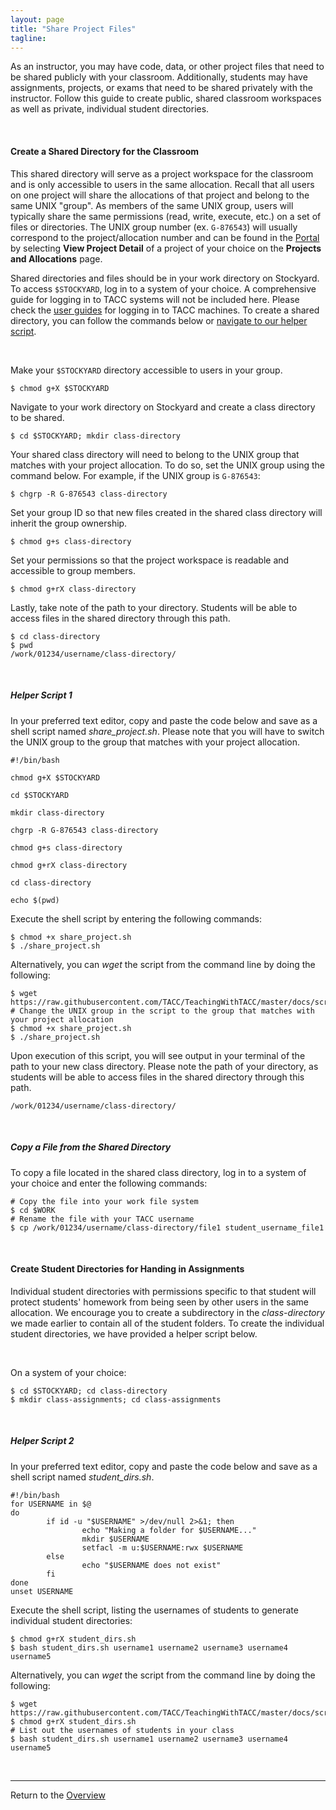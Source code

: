 ```yaml
---
layout: page
title: "Share Project Files"
tagline:
---
```


As an instructor, you may have code, data, or other project files that need to be shared publicly with your classroom. Additionally, students may have assignments, projects, or exams that need to be shared privately with the instructor. Follow this guide to create public, shared classroom workspaces as well as private, individual student directories.

<br>

#### Create a Shared Directory for the Classroom
This shared directory will serve as a project workspace for the classroom and is only accessible to users in the same allocation. Recall that all users on one project will share the allocations of that project and belong to the same UNIX "group". As members of the same UNIX group, users will typically share the same permissions (read, write, execute, etc.) on a set of files or directories. The UNIX group number (ex. `G-876543`) will usually correspond to the project/allocation number and can be found in the [Portal](https://portal.tacc.utexas.edu/projects-and-allocations) by selecting **View Project Detail** of a project of your choice on the **Projects and Allocations** page.

Shared directories and files should be in your work directory on Stockyard. To access `$STOCKYARD`, log in to a system of your choice. A comprehensive guide for logging in to TACC systems will not be included here. Please check the [user guides](https://portal.tacc.utexas.edu/user-guides) for logging in to TACC machines. To create a shared directory, you can follow the commands below or [navigate to our helper script](#helper-script-1).

<br>

Make your `$STOCKYARD` directory accessible to users in your group.

```
$ chmod g+X $STOCKYARD
```

Navigate to your work directory on Stockyard and create a class directory to be shared.

```
$ cd $STOCKYARD; mkdir class-directory
```

Your shared class directory will need to belong to the UNIX group that matches with your project allocation. To do so, set the UNIX group using the command below. For example, if the UNIX group is `G-876543`:   

```
$ chgrp -R G-876543 class-directory
```

Set your group ID so that new files created in the shared class directory will inherit the group ownership.

```
$ chmod g+s class-directory
```

Set your permissions so that the project workspace is readable and accessible to group members.

```
$ chmod g+rX class-directory
```

Lastly, take note of the path to your directory. Students will be able to access files in the shared directory through this path.

```
$ cd class-directory
$ pwd
/work/01234/username/class-directory/
```

<br>

##### Helper Script 1
In your preferred text editor, copy and paste the code below and save as a shell script named *share_project.sh*. Please note that you will have to switch the UNIX group to the group that matches with your project allocation.
```
#!/bin/bash

chmod g+X $STOCKYARD

cd $STOCKYARD

mkdir class-directory

chgrp -R G-876543 class-directory

chmod g+s class-directory

chmod g+rX class-directory

cd class-directory

echo $(pwd)
```
Execute the shell script by entering the following commands:
```
$ chmod +x share_project.sh
$ ./share_project.sh
```
Alternatively, you can *wget* the script from the command line by doing the following:
```
$ wget https://raw.githubusercontent.com/TACC/TeachingWithTACC/master/docs/scripts/share_project.sh
# Change the UNIX group in the script to the group that matches with your project allocation
$ chmod +x share_project.sh
$ ./share_project.sh
```
Upon execution of this script, you will see output in your terminal of the path to your new class directory. Please note the path of your directory, as students will be able to access files in the shared directory through this path.
```
/work/01234/username/class-directory/
```
<br>

##### Copy a File from the Shared Directory
To copy a file located in the shared class directory, log in to a system of your choice and enter the following commands:
```
# Copy the file into your work file system
$ cd $WORK
# Rename the file with your TACC username
$ cp /work/01234/username/class-directory/file1 student_username_file1
```

<br>

#### Create Student Directories for Handing in Assignments
Individual student directories with permissions specific to that student will protect students' homework from being seen by other users in the same allocation. We encourage you to create a subdirectory in the *class-directory* we made earlier to contain all of the student folders. To create the individual student directories, we have provided a helper script below.

<br>

On a system of your choice:
```
$ cd $STOCKYARD; cd class-directory
$ mkdir class-assignments; cd class-assignments
```

<br>

##### Helper Script 2
In your preferred text editor, copy and paste the code below and save as a shell script named *student_dirs.sh*.
```
#!/bin/bash                                            
for USERNAME in $@                                     
do                                                     
        if id -u "$USERNAME" >/dev/null 2>&1; then     
                echo "Making a folder for $USERNAME..."
                mkdir $USERNAME                        
                setfacl -m u:$USERNAME:rwx $USERNAME   
        else                                           
                echo "$USERNAME does not exist"        
        fi                                             
done                        
unset USERNAME   
```

Execute the shell script, listing the usernames of students to generate individual student directories:
```
$ chmod g+rX student_dirs.sh
$ bash student_dirs.sh username1 username2 username3 username4 username5
```

Alternatively, you can *wget* the script from the command line by doing the following:
```
$ wget https://raw.githubusercontent.com/TACC/TeachingWithTACC/master/docs/scripts/student_dirs.sh
$ chmod g+rX student_dirs.sh
# List out the usernames of students in your class
$ bash student_dirs.sh username1 username2 username3 username4 username5
```
<br>

---
Return to the [Overview](../index.md)
